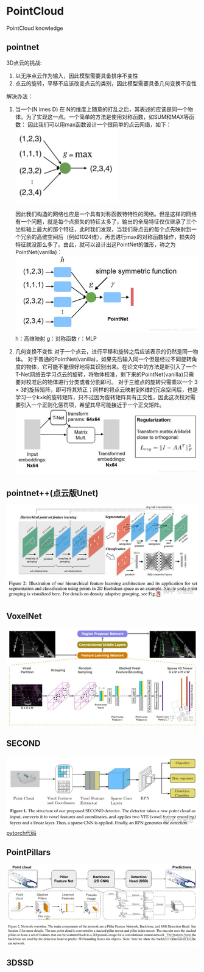 # PointCloud
PointCloud knowledge

## pointnet
3D点云的挑战:
1. 以无序点云作为输入，因此模型需要具备排序不变性
2. 点云的旋转，平移不应该改变点云的类别，因此模型需要具备几何变换不变性

解决办法：
1. 当一个(N imes D) 在 N的维度上随意的打乱之后，其表述的应该是同一个物体。为了实现这一点。一个简单的方法是使用对称函数，如SUM和MAX等函数：
因此我们可以用max函数设计一个很简单的点云网络，如下：
   ![img.png](img.png)

    因此我们构造的网络也应是一个具有对称函数特特性的网络。但是这样的网络有一个问题，就是每个点损失的特征太多了，输出的全局特征仅仅继承了三个坐标轴上最大的那个特征，此时我们发现，当我们将点云的每个点先映射到一个冗余的高维空间后（例如1024维），再去进行max的对称函数操作，损失的特征就没那么多了。由此，就可以设计出这PointNet的雏形，称之为PointNet(vanilla)：
![img_1.png](img_1.png)h：高维映射
g：对称函数
r：MLP
2. 几何变换不变性
对于一个点云，进行平移和旋转之后应该表示的仍然是同一物体。
对于普通的PointNet(vanilla)，如果先后输入同一个但是经过不同旋转角度的物体，它可能不能很好地将其识别出来。在论文中的方法是新引入了一个T-Net网络去学习点云的旋转，将物体校准，剩下来的PointNet(vanilla)只需要对校准后的物体进行分类或者分割即可。
   对于三维点的旋转只需乘以一个 3 × 3的旋转矩阵，即可将其矫正；同样的将点云映射到K维的冗余空间后，也是学习一个k×k的旋转矩阵，只不过因为旋转矩阵具有正交性，因此这次校对需要引入一个正则化惩罚项，希望其尽可能接近于一个正交矩阵。
   ![img_2.png](img_2.png)

## pointnet++(点云版Unet)
![pointnet++.png](imgs/pointnet++.png)

## VoxelNet
![img_3.png](imgs/VoxelNet.png)

## SECOND
![img_3.png](imgs/SECOND.png)
[pytorch代码](https://github.com/traveller59/second.pytorch)

## PointPillars
![img_3.png](imgs/PointPillars.png)

## 3DSSD

